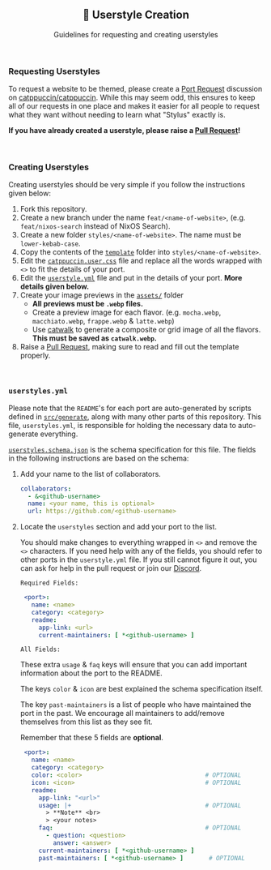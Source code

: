<p align="center">
  <h2 align="center">🎨 Userstyle Creation</h2>
</p>

<p align="center">
	Guidelines for requesting and creating userstyles
</p>

&nbsp;

### Requesting Userstyles

To request a website to be themed, please create a [Port Request](https://github.com/catppuccin/catppuccin/discussions/new?category=port-requests) discussion on [catppuccin/catppuccin](https://github.com/catppuccin/catppuccin).
While this may seem odd, this ensures to keep all of our requests in one place and makes it easier for
all people to request what they want without needing to learn what "Stylus" exactly is.

**If you have already created a userstyle, please raise a [Pull Request](https://github.com/catppuccin/userstyles/compare)!**

&nbsp;

### Creating Userstyles

Creating userstyles should be very simple if you follow the instructions given below:

1. Fork this repository.
2. Create a new branch under the name `feat/<name-of-website>`, (e.g. `feat/nixos-search` instead of NixOS Search).
3. Create a new folder `styles/<name-of-website>`. The name must be `lower-kebab-case`.
4. Copy the contents of the [`template`](../template/) folder into `styles/<name-of-website>`.
5. Edit the [`catppuccin.user.css`](../template/catppuccin.user.css) file and replace all the words wrapped with `<>` to fit the details of your port.
6. Edit the [`userstyle.yml`](../src/userstyles.yml) file and put in the details of your port. **More details given below.**
7. Create your image previews in the [`assets/`](../template/assets/) folder
   - **All previews must be `.webp` files.**
   - Create a preview image for each flavor. (e.g. `mocha.webp`, `macchiato.webp`, `frappe.webp` & `latte.webp`)
   - Use [catwalk](https://github.com/catppuccin/toolbox#catwalk) to generate a composite or grid image of all the flavors. **This must be saved as `catwalk.webp`.**
8. Raise a [Pull Request](https://github.com/catppuccin/userstyles/compare), making sure to read and fill out the template properly.

&nbsp;

### `userstyles.yml`

Please note that the `README`'s for each port are auto-generated by scripts defined in [`src/generate`](../src/generate), along with many other parts of this repository.
This file, `userstyles.yml`, is responsible for holding the necessary data to auto-generate everything.

[`userstyles.schema.json`](../src/userstyles.schema.json) is the schema specification for this file. The fields in the following instructions are based on the schema:

1. Add your name to the list of collaborators.

   ```yaml
   collaborators:
     - &<github-username>
     name: <your name, this is optional>
     url: https://github.com/<github-username>
   ```

2. Locate the `userstyles` section and add your port to the list.

   You should make changes to everything wrapped in `<>` and remove the `<>` characters.
   If you need help with any of the fields, you should refer to other ports in the `userstyle.yml` file.
   If you still cannot figure it out, you can ask for help in the pull request or join our [Discord](https://discord.com/servers/catppuccin-907385605422448742).

   `Required Fields:`

   ```yaml
    <port>:
      name: <name>
      category: <category>
      readme:
        app-link: <url>
        current-maintainers: [ *<github-username> ]
   ```

   `All Fields:`

   These extra `usage` & `faq` keys will ensure that you can add important information about the port to the README.

   The keys `color` & `icon` are best explained the schema specification itself.

   The key `past-maintainers` is a list of people who have maintained the port in the past. We encourage all maintainers to add/remove themselves from this list as they see fit.

   Remember that these 5 fields are **optional**.

   ```yaml
    <port>:
      name: <name>
      category: <category>
      color: <color>                                  # OPTIONAL
      icon: <icon>                                    # OPTIONAL
      readme:
        app-link: "<url>"
        usage: |+                                     # OPTIONAL
          > **Note** <br>
          > <your notes>
        faq:                                          # OPTIONAL
          - question: <question>
            answer: <answer>
        current-maintainers: [ *<github-username> ]
        past-maintainers: [ *<github-username> ]       # OPTIONAL
   ```
